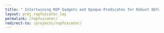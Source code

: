 ```yaml
---
title: " Intertwining ROP Gadgets and Opaque Predicates for Robust Obfuscation."
layout: proj_ropfuscator_lay
permalink: /ropfuscator/
redirect-to: /projects/ropfuscator/
---
```


